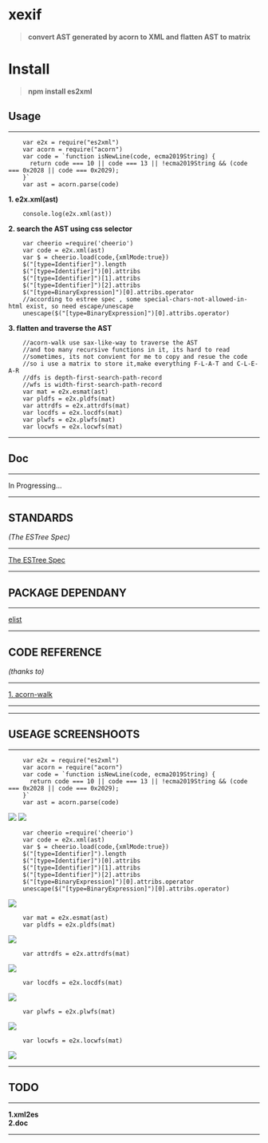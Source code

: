 # xexif
>__convert AST generated by acorn to XML and flatten AST to matrix__

# Install

>__npm install es2xml__


## Usage
-------------------------------------------------------

        var e2x = require("es2xml")
        var acorn = require("acorn")
        var code = `function isNewLine(code, ecma2019String) {
          return code === 10 || code === 13 || !ecma2019String && (code === 0x2028 || code === 0x2029);
        }`
        var ast = acorn.parse(code)
        
__1. e2x.xml(ast)__  

        console.log(e2x.xml(ast)) 
__2. search the AST using css selector__

        var cheerio =require('cheerio')
        var code = e2x.xml(ast)
        var $ = cheerio.load(code,{xmlMode:true})
        $("[type=Identifier]").length
        $("[type=Identifier]")[0].attribs
        $("[type=Identifier]")[1].attribs
        $("[type=Identifier]")[2].attribs
        $("[type=BinaryExpression]")[0].attribs.operator
        //according to estree spec , some special-chars-not-allowed-in-html exist, so need escape/unescape
        unescape($("[type=BinaryExpression]")[0].attribs.operator)
        
__3. flatten and traverse the AST__

        //acorn-walk use sax-like-way to traverse the AST
        //and too many recursive functions in it, its hard to read
        //sometimes, its not convient for me to copy and resue the code
        //so i use a matrix to store it,make everything F-L-A-T and C-L-E-A-R
        //dfs is depth-first-search-path-record
        //wfs is width-first-search-path-record
        var mat = e2x.esmat(ast)
        var pldfs = e2x.pldfs(mat)
        var attrdfs = e2x.attrdfs(mat)
        var locdfs = e2x.locdfs(mat)
        var plwfs = e2x.plwfs(mat)
        var locwfs = e2x.locwfs(mat)


        
-------------------------------------------------------

## Doc 
-------------------------------------------------------

In Progressing...
        

        

-------------------------------------------------------


## STANDARDS

_(The ESTree Spec)_

---------------------------------------------------------------------------------------
[The ESTree Spec](https://github.com/estree/estree)  

---------------------------------------------------------------------------------------

## PACKAGE DEPENDANY

---------------------------------------------------------
[elist](https://www.npmjs.com/package/elist)

----------------------------------------------------------

## CODE REFERENCE
_(thanks to)_

------------------------------------------------------------------
[1. acorn-walk](https://github.com/acornjs/acorn/tree/master/acorn-walk)  

--------------------------------------------------------------------


----------------------------------------


## USEAGE SCREENSHOOTS

----------------------------------------------

        var e2x = require("es2xml")
        var acorn = require("acorn")
        var code = `function isNewLine(code, ecma2019String) {
          return code === 10 || code === 13 || !ecma2019String && (code === 0x2028 || code === 0x2029);
        }`
        var ast = acorn.parse(code)
       

![](/Images/e2x.xml.0.PNG)
![](/Images/e2x.xml.1.PNG)

        var cheerio =require('cheerio')
        var code = e2x.xml(ast)
        var $ = cheerio.load(code,{xmlMode:true})
        $("[type=Identifier]").length
        $("[type=Identifier]")[0].attribs
        $("[type=Identifier]")[1].attribs
        $("[type=Identifier]")[2].attribs
        $("[type=BinaryExpression]")[0].attribs.operator
        unescape($("[type=BinaryExpression]")[0].attribs.operator)
        
        
        
![](/Images/cheerio.0.PNG)  

        var mat = e2x.esmat(ast)
        var pldfs = e2x.pldfs(mat)

![](/Images/pldfs.0.PNG) 

        var attrdfs = e2x.attrdfs(mat)
        
![](/Images/attrdfs.0.PNG)

        var locdfs = e2x.locdfs(mat)
        
![](/Images/locdfs.0.PNG)

        var plwfs = e2x.plwfs(mat)

![](/Images/plwfs.0.PNG)

        var locwfs = e2x.locwfs(mat)        

![](/Images/locwfs.0.PNG)


----------------------------------------------


## TODO
-----------------------------------------------
__1.xml2es__<br>
__2.doc__<br>

-----------------------------------------------

